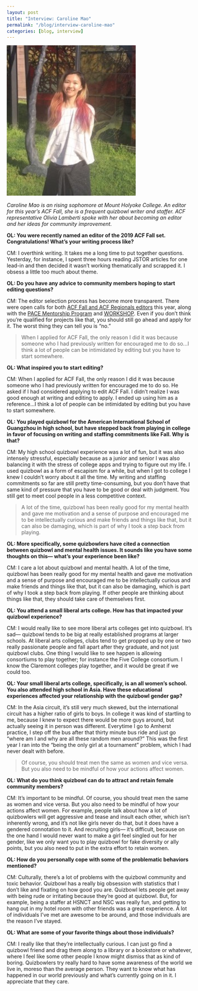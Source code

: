 ```yaml
---
layout: post
title: "Interview: Caroline Mao"
permalink: "/blog/interview-caroline-mao"
categories: [blog, interview]
---
```


<img src="/blog/images/caroline-mao.jpg" style="width:350px;"/>

*Caroline Mao is an rising sophomore at Mount Holyoke College. An editor for this year’s ACF Fall, she is a frequent quizbowl writer and staffer. ACF representative Olivia Lamberti spoke with her about becoming an editor and her ideas for community improvement.*

**OL: You were recently named an editor of the 2019 ACF Fall set. Congratulations! What’s your writing process like?**

CM: I overthink writing. It takes me a long time to put together questions. Yesterday, for instance, I spent three hours reading JSTOR articles for one lead-in and then decided it wasn’t working thematically and scrapped it. I obsess a little too much about theme. 

**OL: Do you have any advice to community members hoping to start editing questions?**

CM: The editor selection process has become more transparent. There were open calls for both [ACF Fall and ACF Regionals editors](https://hsquizbowl.org/forums/viewtopic.php?f=9&t=22822) this year, along with the [PACE Mentorship Program](https://hsquizbowl.org/forums/viewtopic.php?f=6&t=22929) and [WORKSHOP](https://hsquizbowl.org/forums/viewtopic.php?f=8&t=22892). Even if you don’t think you’re qualified for projects like that, you should still go ahead and apply for it. The worst thing they can tell you is “no.” 

> When I applied for ACF Fall, the only reason I did it was because someone who I had previously written for encouraged me to do so...I think a lot of people can be intimidated by editing but you have to start somewhere.

**OL: What inspired you to start editing?**

CM: When I applied for ACF Fall, the only reason I did it was because someone who I had previously written for encouraged me to do so. He asked if I had considered applying to edit ACF Fall. I didn’t realize I was good enough at writing and editing to apply. I ended up using him as a reference...I think a lot of people can be intimidated by editing but you have to start somewhere. 

**OL: You played quizbowl for the American International School of Guangzhou in high school, but have stepped back from playing in college in favor of focusing on writing and staffing commitments like Fall. Why is that?** 

CM: My high school quizbowl experience was a lot of fun, but it was also intensely stressful, especially because as a junior and senior I was also balancing it with the stress of college apps and trying to figure out my life. I used quizbowl as a form of escapism for a while, but when I got to college I knew I couldn’t worry about it all the time. My writing and staffing commitments so far are still pretty time-consuming, but you don’t have that same kind of pressure that you have to be good or deal with judgment. You still get to meet cool people in a less competitive context. 

> A lot of the time, quizbowl has been really good for my mental health and gave me motivation and a sense of purpose and encouraged me to be intellectually curious and make friends and things like that, but it can also be damaging, which is part of why I took a step back from playing.

**OL: More specifically, some quizbowlers have cited a connection between quizbowl and mental health issues. It sounds like you have some thoughts on this— what’s your experience been like?**

CM: I care a lot about quizbowl and mental health. A lot of the time, quizbowl has been really good for my mental health and gave me motivation and a sense of purpose and encouraged me to be intellectually curious and make friends and things like that, but it can also be damaging, which is part of why I took a step back from playing. If other people are thinking about things like that, they should take care of themselves first. 

**OL: You attend a small liberal arts college. How has that impacted your quizbowl experience?** 

CM: I would really like to see more liberal arts colleges get into quizbowl. It’s sad— quizbowl tends to be big at really established programs at larger schools. At liberal arts colleges, clubs tend to get propped up by one or two really passionate people and fall apart after they graduate, and not just quizbowl clubs. One thing I would like to see happen is allowing consortiums to play together; for instance the Five College consortium. I know the Claremont colleges play together, and it would be great if we could too.

**OL: Your small liberal arts college, specifically, is an all women’s school. You also attended high school in Asia. Have these educational experiences affected your relationship with the quizbowl gender gap?** 

CM: In the Asia circuit, it’s still very much skewed, but the international circuit has a higher ratio of girls to boys. In college it was kind of startling to me, because I knew to expect there would be more guys around, but actually seeing it in person was different. Everytime I go to Amherst practice, I step off the bus after that thirty minute bus ride and just go “where am I and why are all these random men around?” This was the first year I ran into the “being the only girl at a tournament” problem, which I had never dealt with before. 

> Of course, you should treat men the same as women and vice versa. But you also need to be mindful of how your actions affect women.

**OL: What do you think quizbowl can do to attract and retain female community members?**

CM: It’s important to be mindful. Of course, you should treat men the same as women and vice versa. But you also need to be mindful of how your actions affect women. For example, people talk about how a lot of quizbowlers will get aggressive and tease and insult each other, which isn’t inherently wrong, and it’s not like girls never do that, but it does have a gendered connotation to it. And recruiting girls— it’s difficult, because on the one hand I would never want to make a girl feel singled out for her gender, like we only want you to play quizbowl for fake diversity or ally points, but you also need to put in the extra effort to retain women. 

**OL: How do you personally cope with some of the problematic behaviors mentioned?** 

CM: Culturally, there’s a lot of problems with the quizbowl community and toxic behavior. Quizbowl has a really big obsession with statistics that I don’t like and fixating on how good you are. Quizbowl lets people get away with being rude or irritating because they’re good at quizbowl. But, for example, being a staffer at HSNCT and NSC was really fun, and getting to hang out in my hotel room with other friends was a great experience. A lot of individuals I’ve met are awesome to be around, and those individuals are the reason I’ve stayed. 

**OL: What are some of your favorite things about those individuals?** 

CM: I really like that they’re intellectually curious. I can just go find a quizbowl friend and drag them along to a library or a bookstore or whatever, where I feel like some other people I know might dismiss that as kind of boring. Quizbowlers try really hard to have some awareness of the world we live in, moreso than the average person. They want to know what has happened in our world previously and what’s currently going on in it. I appreciate that they care.




